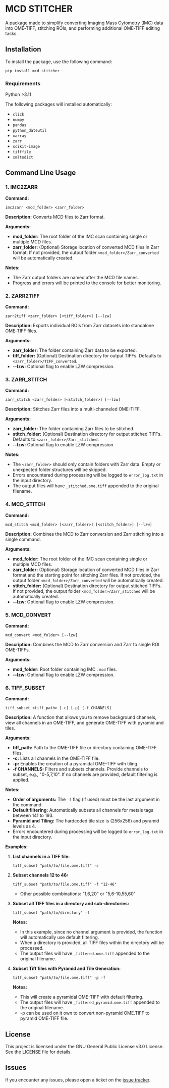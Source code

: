 # MCD STITCHER

A package made to simplify converting Imaging Mass Cytometry (IMC) data into OME‑TIFF, stitching ROIs, and performing additional OME‑TIFF editing tasks.

## Installation

To install the package, use the following command:

```
pip install mcd_stitcher
```

### Requirements

Python >3.11

The following packages will installed automatically:

- `click`
- `numpy`
- `pandas`
- `python_dateutil`
- `xarray`
- `zarr`
- `scikit-image`
- `tifffile`	
- `xmltodict`

## Command Line Usage

### 1. IMC2ZARR

**Command:** 

```
imc2zarr <mcd_folder> <zarr_folder>
```

**Description:**
Converts MCD files to Zarr format.

**Arguments:**
- **mcd_folder:** The root folder of the IMC scan containing single or multiple MCD files.
- **zarr_folder:** (Optional) Storage location of converted MCD files in Zarr format. If not provided, the output folder `<mcd_folder>/Zarr_converted` will be automatically created.

**Notes:**
- The Zarr output folders are named after the MCD file names.
- Progress and errors will be printed to the console for better monitoring.

### 2. ZARR2TIFF
 
**Command:**
```  
zarr2tiff <zarr_folder> [<tiff_folder>] [--lzw]  
```  
 
**Description:**
Exports individual ROIs from Zarr datasets into standalone OME‑TIFF files.

**Arguments:**
- **zarr_folder:** The folder containing Zarr data to be exported.
- **tiff_folder:** (Optional) Destination directory for output TIFFs. Defaults to `<zarr_folder>/TIFF_converted`.
- **--lzw:** Optional flag to enable LZW compression. 

### 3. ZARR_STITCH

**Command:** 

```
zarr_stitch <zarr_folder> [<stitch_folder>] [--lzw]
```

**Description:**
Stitches Zarr files into a multi-channeled OME-TIFF.

**Arguments:**
- **zarr_folder:** The folder containing Zarr files to be stitched.
- **stitch_folder:** (Optional) Destination directory for output stitched TIFFs. Defaults to `<zarr_folder>/Zarr_stitched`.
- **--lzw:** Optional flag to enable LZW compression.

**Notes:**
- The `<zarr_folder>` should only contain folders with Zarr data. Empty or unexpected folder structures will be skipped.
- Errors encountered during processing will be logged to `error_log.txt` in the input directory.
- The output files will have `_stitched.ome.tiff` appended to the original filename.

### 4. MCD_STITCH

**Command:** 

```
mcd_stitch <mcd_folder> [<zarr_folder>] [<stitch_folder>] [--lzw]
```

**Description:**
Combines the MCD to Zarr conversion and Zarr stitching into a single command.

**Arguments:**
- **mcd_folder:** The root folder of the IMC scan containing single or multiple MCD files.
- **zarr_folder:** (Optional) Storage location of converted MCD files in Zarr format and the starting point for stitching Zarr files. If not provided, the output folder `<mcd_folder>/Zarr_converted` will be automatically created.
- **stitch_folder:** (Optional) Destination directory for output stitched TIFFs. If not provided, the output folder `<mcd_folder>/Zarr_stitched` will be automatically created.
- **--lzw:** Optional flag to enable LZW compression.

### 5. MCD_CONVERT

**Command:** 
```  
mcd_convert <mcd_folder> [--lzw]  
```  

**Description:** 
Combines the MCD to Zarr conversion and Zarr to single ROI OME-TIFFs.

**Arguments:**
- **mcd_folder:** Root folder containing IMC `.mcd` files.
- **--lzw:** Optional flag to enable LZW compression.

### 6. TIFF_SUBSET

**Command:** 

```
tiff_subset <tiff_path> [-c] [-p] [-f CHANNELS]
```

**Description:**
A function that allows you to remove background channels, view all channels in an OME-TIFF, and generate OME-TIFF with pyramid and tiles.

**Arguments:**
- **tiff_path:** Path to the OME-TIFF file or directory containing OME-TIFF files.
- **-c:** Lists all channels in the OME-TIFF file.
- **-p:** Enables the creation of a pyramidal OME-TIFF with tiling.
- **-f CHANNELS:** Filters and subsets channels. Provide channels to subset, e.g., "0-5,7,10". If no channels are provided, default filtering is applied. 

**Notes:**
- **Order of arguments:** The `-f` flag (if used) must be the last argument in the command.
- **Default filtering:** Automatically subsets all channels for metals tags between 141 to 193.
- **Pyramid and Tiling:** The hardcoded tile size is (256x256) and pyramid levels as 4.
- Errors encountered during processing will be logged to `error_log.txt` in the input directory.

**Examples:**
1. **List channels in a TIFF file:**
    ```
    tiff_subset "path/to/file.ome.tiff" -c
    ```

2. **Subset channels 12 to 46:**
    ```
    tiff_subset "path/to/file.ome.tiff" -f "12-46"
    ```
    - Other possible combinations: "1,6,20" or "5,6-10,55,60"

3. **Subset all TIFF files in a directory and sub-directories:**
    ```
    tiff_subset "path/to/directory" -f
    ```

	**Notes:**
	- In this example, since no channel argument is provided, the function will automatically use default filtering.
	- When a directory is provided, all TIFF files within the directory will be processed.
	- The output files will have `_filtered.ome.tiff` appended to the original filename.

4. **Subset Tiff files with Pyramid and Tile Generation:**
    ```
    tiff_subset "path/to/file.ome.tiff" -p -f	
    ```

	**Notes:**
	- This will create a pyramidal OME-TIFF with default filtering.
	- The output files will have `_filtered_pyramid.ome.tiff` appended to the original filename.
	- -p can be used on it own to convert non-pyramid OME.TIFF to pyramid OME-TIFF file.
	

## License

This project is licensed under the GNU General Public License v3.0 License. See the [LICENSE](https://github.com/PawanChaurasia/mcd_stitcher/blob/main/LICENSE) file for details.

## Issues

If you encounter any issues, please open a ticket on the [issue tracker](https://github.com/PawanChaurasia/mcd_stitcher/issues).
